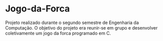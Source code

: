 # Jogo-da-Forca
 Projeto realizado durante o segundo semestre de Engenharia da Computação. O objetivo do projeto era reunir-se em grupo e desenvolver coletivamente um jogo da forca programado em C.
